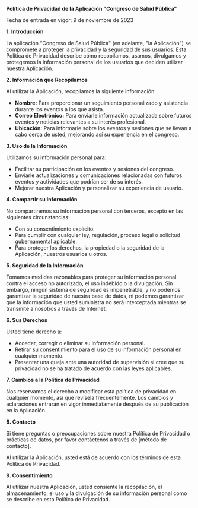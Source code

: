 **Política de Privacidad de la Aplicación "Congreso de Salud Pública"**

Fecha de entrada en vigor: 9 de noviembre de 2023

**1. Introducción**

La aplicación "Congreso de Salud Pública" (en adelante, "la Aplicación") se compromete a proteger la privacidad y la seguridad de sus usuarios. Esta Política de Privacidad describe cómo recopilamos, usamos, divulgamos y protegemos la información personal de los usuarios que deciden utilizar nuestra Aplicación.

**2. Información que Recopilamos**

Al utilizar la Aplicación, recopilamos la siguiente información:

- **Nombre:** Para proporcionar un seguimiento personalizado y asistencia durante los eventos a los que asista.
- **Correo Electrónico:** Para enviarle información actualizada sobre futuros eventos y noticias relevantes a su interés profesional.
- **Ubicación:** Para informarle sobre los eventos y sesiones que se llevan a cabo cerca de usted, mejorando así su experiencia en el congreso.

**3. Uso de la Información**

Utilizamos su información personal para:

- Facilitar su participación en los eventos y sesiones del congreso.
- Enviarle actualizaciones y comunicaciones relacionadas con futuros eventos y actividades que podrían ser de su interés.
- Mejorar nuestra Aplicación y personalizar su experiencia de usuario.

**4. Compartir su Información**

No compartiremos su información personal con terceros, excepto en las siguientes circunstancias:

- Con su consentimiento explícito.
- Para cumplir con cualquier ley, regulación, proceso legal o solicitud gubernamental aplicable.
- Para proteger los derechos, la propiedad o la seguridad de la Aplicación, nuestros usuarios u otros.

**5. Seguridad de la Información**

Tomamos medidas razonables para proteger su información personal contra el acceso no autorizado, el uso indebido o la divulgación. Sin embargo, ningún sistema de seguridad es impenetrable, y no podemos garantizar la seguridad de nuestra base de datos, ni podemos garantizar que la información que usted suministra no será interceptada mientras se transmite a nosotros a través de Internet.

**6. Sus Derechos**

Usted tiene derecho a:

- Acceder, corregir o eliminar su información personal.
- Retirar su consentimiento para el uso de su información personal en cualquier momento.
- Presentar una queja ante una autoridad de supervisión si cree que su privacidad no se ha tratado de acuerdo con las leyes aplicables.

**7. Cambios a la Política de Privacidad**

Nos reservamos el derecho a modificar esta política de privacidad en cualquier momento, así que revísela frecuentemente. Los cambios y aclaraciones entrarán en vigor inmediatamente después de su publicación en la Aplicación.

**8. Contacto**

Si tiene preguntas o preocupaciones sobre nuestra Política de Privacidad o prácticas de datos, por favor contáctenos a través de [método de contacto].

Al utilizar la Aplicación, usted está de acuerdo con los términos de esta Política de Privacidad.

**9. Consentimiento**

Al utilizar nuestra Aplicación, usted consiente la recopilación, el almacenamiento, el uso y la divulgación de su información personal como se describe en esta Política de Privacidad.

